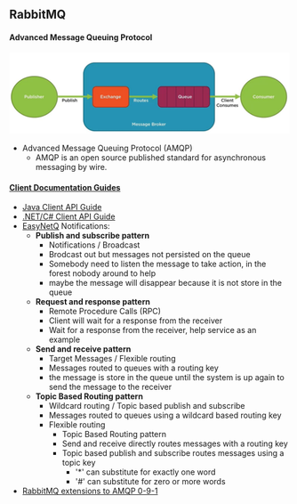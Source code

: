 ## RabbitMQ


#### Advanced Message Queuing Protocol
![AMQP](https://github.com/pedalv/JavaApp/blob/master/CloudComputing/amqp.JPG)
- Advanced Message Queuing Protocol (AMQP)
  - AMQP is an open source published standard for asynchronous messaging by wire.

#### [Client Documentation Guides](https://www.rabbitmq.com/documentation.html)
- [Java Client API Guide](https://www.rabbitmq.com/api-guide.html)
- [.NET/C# Client API Guide](https://www.rabbitmq.com/dotnet-api-guide.html)
- [EasyNetQ](https://easynetq.com/) Notifications: 
  - **Publish and subscribe pattern**
    - Notifications / Broadcast 
    - Brodcast out but messages not persisted on the queue
    - Somebody need to listen the message to take action, in the forest nobody around to help
    - maybe the message will disappear because it is not store in the queue
  - **Request and response pattern**
    - Remote Procedure Calls (RPC)
    - Client will wait for a response from the receiver
    - Wait for a response from the receiver, help service as an example
  - **Send and receive pattern**
    - Target Messages / Flexible routing
    - Messages routed to queues with a routing key
    - the message is store in the queue until the system is up again to send the message to the receiver
  - **Topic Based Routing pattern**
    - Wildcard routing / Topic based publish and subscribe
    - Messages routed to queues using a wildcard based routing key
    - Flexible routing 
      - Topic Based Routing pattern
      - Send and receive directly routes messages with a routing key
      - Topic based publish and subscribe routes messages using a topic key
        - '*' can substitute for exactly one word
        - '#' can substitute for zero or more words
- [RabbitMQ extensions to AMQP 0-9-1](https://www.rabbitmq.com/extensions.html)